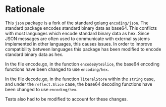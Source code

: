 
# Rationale

This `json` package is a fork of the standard golang `encoding/json`. The standard package encodes standard binary data as base64. This conflicts with most languages which encode standard binary data as hex. Since JSON messages are often used to communicate with external systems implemented in other languages, this causes issues. In order to improve compatibility between languages this package has been modified to encode standard binary data as hex.

In the file encode.go, in the function `encodeByteSlice`, the base64 encoding functions have been changed to use `encoding/hex`.

In the file decode.go, in the function `literalStore` within the `string` case, and under the `reflect.Slice` case, the base64 decoding functions have been changed to use `encoding/hex`.

Tests also had to be modified to account for these changes.
